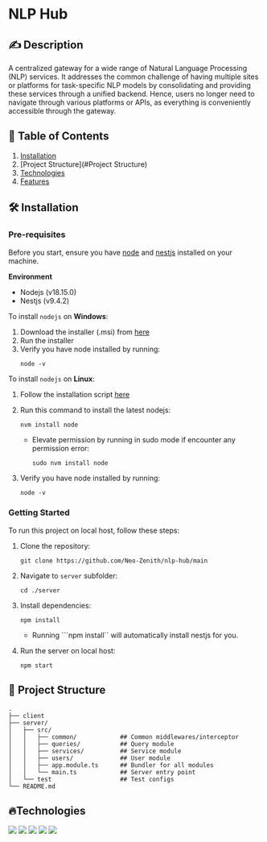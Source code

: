 # NLP Hub
## ✍️ Description
A centralized gateway for a wide range of Natural Language Processing (NLP) services. It addresses the common challenge of having multiple sites or platforms for task-specific NLP models by consolidating and providing these services through a unified backend. Hence, users no longer need to navigate through various platforms or APIs, as everything is conveniently accessible through the gateway.


## 📜 Table of Contents

1. [Installation](#Installation)
2. [Project Structure](#Project Structure)
3. [Technologies](#Technologies)
4. [Features](#Features)


## 🛠️ Installation
### Pre-requisites
Before you start, ensure you have [node](https://nodejs.org/en) and [nestjs](https://nestjs.com/) installed on your machine. 

**Environment**
* Nodejs (v18.15.0)
* Nestjs (v9.4.2)

To install `nodejs` on **Windows**:
1. Download the installer (.msi) from [here](https://nodejs.org/en/download)
2. Run the installer
3. Verify you have node installed by running:
    ```console
    node -v
    ```

To install `nodejs` on **Linux**:
1. Follow the installation script [here](https://github.com/nvm-sh/nvm)

3. Run this command to install the latest nodejs:
    ```console
    nvm install node
    ```
      * Elevate permission by running in sudo mode if encounter any permission error:
        ```console
        sudo nvm install node
        ```
   
3. Verify you have node installed by running:
    ```console
    node -v
    ```

### Getting Started
To run this project on local host, follow these steps:

1. Clone the repository: 
    ```console
    git clone https://github.com/Neo-Zenith/nlp-hub/main
    ```
2. Navigate to `server` subfolder: 
    ```console
    cd ./server
    ```
3. Install dependencies:
    ```console
    npm install
    ```
    
    * Running ```npm install`` will automatically install nestjs for you. 

4. Run the server on local host:
    ```console
    npm start
    ```
    
## 📁 Project Structure
```tree
.
├── client
├── server/
│   ├── src/
│   │   ├── common/            ## Common middlewares/interceptor
│   │   ├── queries/           ## Query module
│   │   ├── services/          ## Service module
│   │   ├── users/             ## User module
│   │   ├── app.module.ts      ## Bundler for all modules
│   │   └── main.ts            ## Server entry point
│   └── test                   ## Test configs
└── README.md
```

## 🔥Technologies
<p>
    <img src="https://img.shields.io/badge/Nestjs-e53059?style=for-the-badge&logo=Nestjs&logoColor=white" />
    <img src="https://img.shields.io/badge/MongoDB-4EA94B?style=for-the-badge&logo=mongodb&logoColor=white" />
    <img src="https://img.shields.io/badge/React-20232A?style=for-the-badge&logo=react&logoColor=61DAFB" />
    <img src="https://img.shields.io/badge/Postman-FC8019?style=for-the-badge&logo=Postman&logoColor=white" />
    <img src="https://img.shields.io/badge/SwaggerUI-7aa225?style=for-the-badge&logo=swagger&logoColor=white" />
</p>
